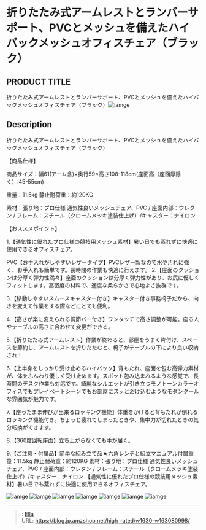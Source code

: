 # 折りたたみ式アームレストとランバーサポート、PVCとメッシュを備えたハイバックメッシュオフィスチェア（ブラック）


## PRODUCT TITLE 

折りたたみ式アームレストとランバーサポート、PVCとメッシュを備えたハイバックメッシュオフィスチェア（ブラック）![iamge](https://b2bfiles1.gigab2b.cn/image/wkseller/19629/20230224_5ef81c9ba9ff9e78c4eaf0e81d670e80.JPG)

## Description

折りたたみ式アームレストとランバーサポート、PVCとメッシュを備えたハイバックメッシュオフィスチェア（ブラック）

【商品仕様】

商品サイズ：幅61(アーム含)×奥行59×高さ108-118cm(座面高（座面厚除く）:45-55cm)

重量：11.5kg 静止耐荷重：約120KG

素材：張り地：プロ仕様 通気性良いメッシュチェア、PVC / 座面内部：ウレタン / フレーム：スチール（クロームメッキ塗装仕上げ）/キャスター：ナイロン

【おススメポイント】 

1.【通気性に優れたプロ仕様の競技用メッシュ素材】暑い日でも蒸れずに快適に使用できるオフィスチェア。

PVC【お手入れがしやすいレザータイプ】PVCレザー製なので水や汚れに強く、お手入れも簡単です。長時間の作業も快適に行えます。
2.【座面のクッションは分厚く弾力性満々】座面のクッションは分厚く弾力性があり、お尻に優しくフィットします。高密度の材料で、適度な柔らかさで心地よさ抜群です。

3.【移動しやすいスムースキャスター付き】キャスター付き事務椅子だから、向きを変えて作業をする際などにとても便利。

4.【高さが楽に変えられる調節バー付き】ワンタッチで高さ調整が可能。座る人やテーブルの高さに合わせて変更ができる。

5.【折りたたみ式アームレスト】作業が終わると、部屋をうまく片付け、スペースを節約し、アームレストを折りたたむと、椅子がテーブルの下により良い収納され！

6.【上半身をしっかり受け止めるハイバック】背もたれ、座面を包む高弾力素材が、体をふんわり優しく受け止めます。スポット包み込まれるような感覚で、長時間のデスク作業も対応です。綺麗なシルエットが引き立つモノトーンカラーオフィスでもプレイベートシーンでもお部屋にスッと浴け込むようなモダンクールな雰囲気が魅力です。

7.【座ったまま伸びが出来るロッキング機能】体重をかけると背もたれが倒れるロッキング機能付き。ちょっと疲れてしまったときや、集中力が切れたときの気分転換ができます。

8.【360度回転座面】立ち上がらなくても手が届く。

9.【ご注意・付属品】简単な組み立て品★六角レンチと組立マニュアル付属重量：11.5kg 静止耐荷重：約120KG
素材：張り地：プロ仕様 通気性良いメッシュチェア、PVC / 座面内部：ウレタン / フレーム：スチール（クロームメッキ塗装仕上げ）/キャスター：ナイロン
【通気性に優れたプロ仕様の競技用メッシュ素材】暑い日でも蒸れずに快適に使用できるオフィスチェア。







![iamge](https://b2bfiles1.gigab2b.cn/image/wkseller/19629/20230224_e4002f2649e0b88a73f58ece5d52f752.JPG)
![iamge](https://b2bfiles1.gigab2b.cn/image/wkseller/19629/20230224_71490515122e1826b6ddbd7fe23447d6.JPG)
![iamge](https://b2bfiles1.gigab2b.cn/image/wkseller/19629/20230224_8175622431f3b38f9e98fc9bbe971aa0.JPG)
![iamge](https://b2bfiles1.gigab2b.cn/image/wkseller/19629/20230224_e5a9c05b227f7476e8c029fb23a63e84.JPG)
![iamge](https://b2bfiles1.gigab2b.cn/image/wkseller/19629/20230224_fa10f511cf21e5fde9698d1222921629.JPG)
![iamge](https://b2bfiles1.gigab2b.cn/image/wkseller/19629/20230224_a73f391d753a152514c0fa9673bbff7c.JPG)
![iamge](https://b2bfiles1.gigab2b.cn/image/wkseller/19629/20230224_31df32e83380c410706daff6ed62f6f4.JPG)


---

> : [Ella](https://blog.jp.amzshop.net/)  
> URL: https://blog.jp.amzshop.net/high_rated/w1630-w163080998/  

